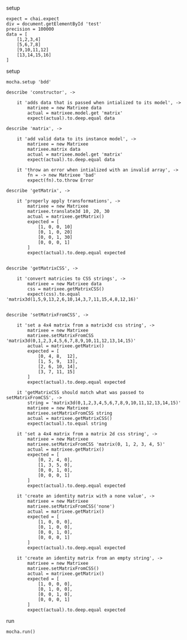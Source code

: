 setup

	expect = chai.expect
	div = document.getElementById 'test'
	precision = 100000
	data = [
		[1,2,3,4]
		[5,6,7,8]
		[9,10,11,12]
		[13,14,15,16]
	]

setup

	mocha.setup 'bdd'

	describe 'constructor', ->

		it 'adds data that is passed when intialized to its model', ->
			matrixee = new Matrixee data
			actual = matrixee.model.get 'matrix'
			expect(actual).to.deep.equal data

	describe 'matrix', ->

		it 'add valid data to its instance model', ->
			matrixee = new Matrixee
			matrixee.matrix data
			actual = matrixee.model.get 'matrix'
			expect(actual).to.deep.equal data

		it 'throw an error when intialized with an invalid array', ->
			fn = -> new Matrixee 'bad'
			expect(fn).to.throw Error

	describe 'getMatrix', ->

		it 'properly apply transformations', ->
			matrixee = new Matrixee
			matrixee.translate3d 10, 20, 30
			actual = matrixee.getMatrix()
			expected = [
				[1, 0, 0, 10]
				[0, 1, 0, 20]
				[0, 0, 1, 30]
				[0, 0, 0, 1]
			]
			expect(actual).to.deep.equal expected


	describe 'getMatrixCSS', ->

		it 'convert matricies to CSS strings', ->
			matrixee = new Matrixee data
			css = matrixee.getMatrixCSS()
			expect(css).to.equal 'matrix3d(1,5,9,13,2,6,10,14,3,7,11,15,4,8,12,16)'


	describe 'setMatrixFromCSS', ->

		it 'set a 4x4 matrix from a matrix3d css string', ->
			matrixee = new Matrixee
			matrixee.setMatrixFromCSS 'matrix3d(0,1,2,3,4,5,6,7,8,9,10,11,12,13,14,15)'
			actual = matrixee.getMatrix()
			expected = [
				[0, 4, 8,  12],
				[1, 5, 9,  13],
				[2, 6, 10, 14],
				[3, 7, 11, 15]
			]
			expect(actual).to.deep.equal expected

		it 'getMatrixCSS should match what was passed to setMatrixFromCSS', ->
			string = 'matrix3d(0,1,2,3,4,5,6,7,8,9,10,11,12,13,14,15)'
			matrixee = new Matrixee
			matrixee.setMatrixFromCSS string
			actual = matrixee.getMatrixCSS()
			expect(actual).to.equal string

		it 'set a 4x4 matrix from a matrix 2d css string', ->
			matrixee = new Matrixee
			matrixee.setMatrixFromCSS 'matrix(0, 1, 2, 3, 4, 5)'
			actual = matrixee.getMatrix()
			expected = [
				[0, 2, 4, 0],
				[1, 3, 5, 0],
				[0, 0, 1, 0],
				[0, 0, 0, 1]
			]
			expect(actual).to.deep.equal expected

		it 'create an identity matrix with a none value', ->
			matrixee = new Matrixee
			matrixee.setMatrixFromCSS('none')
			actual = matrixee.getMatrix()
			expected = [
				[1, 0, 0, 0],
				[0, 1, 0, 0],
				[0, 0, 1, 0],
				[0, 0, 0, 1]
			]
			expect(actual).to.deep.equal expected

		it 'create an identity matrix from an empty string', ->
			matrixee = new Matrixee
			matrixee.setMatrixFromCSS()
			actual = matrixee.getMatrix()
			expected = [
				[1, 0, 0, 0],
				[0, 1, 0, 0],
				[0, 0, 1, 0],
				[0, 0, 0, 1]
			]
			expect(actual).to.deep.equal expected

run

	mocha.run()
